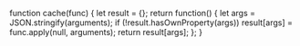 function cache(func) { 
  let result = {}; 
  return function() { 
    let args = JSON.stringify(arguments); 
    if (!result.hasOwnProperty(args)) 
      result[args] = func.apply(null, arguments); 
    return result[args]; }; 
}